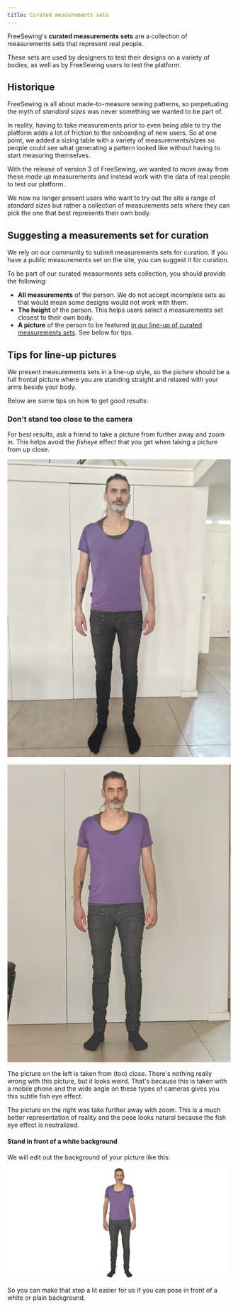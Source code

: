 ```yaml
---
title: Curated measurements sets
---
```


FreeSewing's **curated measurements sets** are a collection of measurements sets that represent real people.

These sets are used by designers to test their designs on a variety of bodies, as well as by FreeSewing users to test the platform.

## Historique

FreeSewing is all about made-to-measure sewing patterns, so perpetuating the myth of *standard sizes* was never something we wanted to be part of.

In reality, having to take measurements prior to even being able to try the platform adds a lot of friction to the onboarding of new users. So at one point, we added a sizing table with a variety of measurements/sizes so people could see what generating a pattern looked like without having to start measuring themselves.

With the release of version 3 of FreeSewing, we wanted to move away from these *made up* measurements and instead work with the data of real people to test our platform.

We now no longer present users who want to try out the site a range of *standard sizes* but rather a collection of measurements sets where they can pick the one that best represents their own body.

## Suggesting a measurements set for curation

We rely on our community to submit measurements sets for curation. If you have a public measurements set on the site, you can suggest it for curation.

To be part of our curated measurments sets collection, you should provide the following:

- **All measurements** of the person. We do not accept incomplete sets as that would mean some designs would not work with them.
- **The height** of the person. This helps users select a measurements set closest to their own body.
- **A picture** of the person to be featured [in our line-up of curated measurements sets](/curated-sets). See below for tips.


## Tips for line-up pictures

We present measurements sets in a line-up style, so the picture should be a full frontal picture where you are standing straight and relaxed with your arms beside your body.

Below are some tips on how to get good results:

### Don't stand too close to the camera

For best results, ask a friend to take a picture from further away and zoom in. This helps avoid the *fisheye* effect that you get when taking a picture from up close.

<div className="grid grid-cols-2 gap-2">

![A full-body picture of Joost taken from close](cset1.jpg "A picture taken from close will give you this weird fish eye lens effect")

![A full-body picture of Joost taken from further](cset2.jpg "A picture taken from further and zoomed in will look a lot better")

</div>

The picture on the left is taken from (too) close. There's nothing really wrong with this picture, but it looks weird. That's because this is taken with a mobile phone and the wide angle on these types of cameras gives you this subtle fish eye effect.

The picture on the right was take further away with zoom. This is a much better representation of reality and the pose looks natural because the fish eye effect is neutralized.

#### Stand in front of a white background

We will edit out the background of your picture like this:

![A full-body picture of Joost on a white background](joost.png "A picture on a white background makes our life easier")

So you can make that step a lit easier for us if you can pose in front of a white or plain background.


